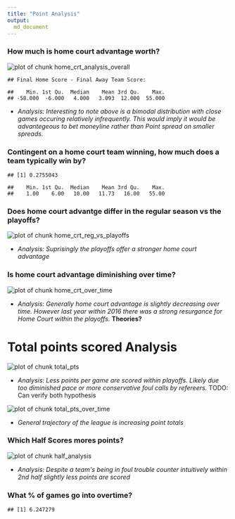 ```yaml
---
title: "Point Analysis"
output:
  md_document
---
```




### How much is home court advantage worth?
![plot of chunk home_crt_analysis_overall](figure/home_crt_analysis_overall-1.png)

```
## Final Home Score - Final Away Team Score:
```

```
##    Min. 1st Qu.  Median    Mean 3rd Qu.    Max. 
## -58.000  -6.000   4.000   3.093  12.000  55.000
```
 * *Analysis: Interesting to note above is a bimodal distribution with close games occuring relatively infrequently. 
   This would imply it would be advantegeous to bet moneyline rather than Point spread on smaller spreads.*  

### Contingent on a home court team winning, how much does a team typically win by?

```
## [1] 0.2755043
```

```
##    Min. 1st Qu.  Median    Mean 3rd Qu.    Max. 
##    1.00    6.00   10.00   11.73   16.00   55.00
```

### Does home court advantge differ in the regular season vs the playoffs?
![plot of chunk home_crt_reg_vs_playoffs](figure/home_crt_reg_vs_playoffs-1.png)
  * *Analysis: Suprisingly the playoffs offer a stronger home court advantage*

### Is home court advantage diminishing over time? 
![plot of chunk home_crt_over_time](figure/home_crt_over_time-1.png)
  * *Analysis: Generally home court advantage is slightly decreasing over time. 
    However last year within 2016 there was a strong resurgance for Home Court within the playoffs.* **Theories?**

# Total points scored Analysis
![plot of chunk total_pts](figure/total_pts-1.png)
  * *Analysis: Less points per game are scored within playoffs. 
    Likely due too diminished pace or more conservative foul calls by refereers.* TODO: Can verify both hypothesis


![plot of chunk total_pts_over_time](figure/total_pts_over_time-1.png)
  * *General trajectory of the league is increasing point totals*

### Which Half Scores mores points?
![plot of chunk half_analysis](figure/half_analysis-1.png)
  * *Analysis: Despite a team's being in foul trouble counter intuitively within 2nd half slightly less points are scored*

### What % of games go into overtime? 

```
## [1] 6.247279
```


